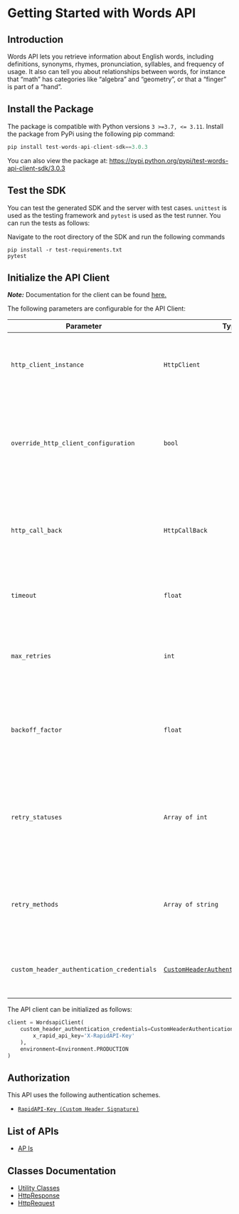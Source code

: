 
# Getting Started with Words API

## Introduction

Words API lets you retrieve information about English words, including definitions, synonyms, rhymes, pronunciation, syllables, and frequency of usage. It also can tell you about relationships between words, for instance that “math” has categories like “algebra” and “geometry”, or that a “finger” is part of a “hand”.

## Install the Package

The package is compatible with Python versions `3 >=3.7, <= 3.11`.
Install the package from PyPi using the following pip command:

```python
pip install test-words-api-client-sdk==3.0.3
```

You can also view the package at:
https://pypi.python.org/pypi/test-words-api-client-sdk/3.0.3

## Test the SDK

You can test the generated SDK and the server with test cases. `unittest` is used as the testing framework and `pytest` is used as the test runner. You can run the tests as follows:

Navigate to the root directory of the SDK and run the following commands

```
pip install -r test-requirements.txt
pytest
```

## Initialize the API Client

**_Note:_** Documentation for the client can be found [here.](https://www.github.com/sufyankhanrao/test-words-api-python-sdk/tree/3.0.3/doc/client.md)

The following parameters are configurable for the API Client:

| Parameter | Type | Description |
|  --- | --- | --- |
| `http_client_instance` | `HttpClient` | The Http Client passed from the sdk user for making requests |
| `override_http_client_configuration` | `bool` | The value which determines to override properties of the passed Http Client from the sdk user |
| `http_call_back` | `HttpCallBack` | The callback value that is invoked before and after an HTTP call is made to an endpoint |
| `timeout` | `float` | The value to use for connection timeout. <br> **Default: 60** |
| `max_retries` | `int` | The number of times to retry an endpoint call if it fails. <br> **Default: 0** |
| `backoff_factor` | `float` | A backoff factor to apply between attempts after the second try. <br> **Default: 2** |
| `retry_statuses` | `Array of int` | The http statuses on which retry is to be done. <br> **Default: [408, 413, 429, 500, 502, 503, 504, 521, 522, 524]** |
| `retry_methods` | `Array of string` | The http methods on which retry is to be done. <br> **Default: ['GET', 'PUT']** |
| `custom_header_authentication_credentials` | [`CustomHeaderAuthenticationCredentials`](https://www.github.com/sufyankhanrao/test-words-api-python-sdk/tree/3.0.3/doc/auth/custom-header-signature.md) | The credential object for Custom Header Signature |

The API client can be initialized as follows:

```python
client = WordsapiClient(
    custom_header_authentication_credentials=CustomHeaderAuthenticationCredentials(
        x_rapid_api_key='X-RapidAPI-Key'
    ),
    environment=Environment.PRODUCTION
)
```

## Authorization

This API uses the following authentication schemes.

* [`RapidAPI-Key (Custom Header Signature)`](https://www.github.com/sufyankhanrao/test-words-api-python-sdk/tree/3.0.3/doc/auth/custom-header-signature.md)

## List of APIs

* [AP Is](https://www.github.com/sufyankhanrao/test-words-api-python-sdk/tree/3.0.3/doc/controllers/ap-is.md)

## Classes Documentation

* [Utility Classes](https://www.github.com/sufyankhanrao/test-words-api-python-sdk/tree/3.0.3/doc/utility-classes.md)
* [HttpResponse](https://www.github.com/sufyankhanrao/test-words-api-python-sdk/tree/3.0.3/doc/http-response.md)
* [HttpRequest](https://www.github.com/sufyankhanrao/test-words-api-python-sdk/tree/3.0.3/doc/http-request.md)

